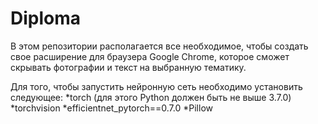 # Diploma
В этом репозитории располагается все необходимое, чтобы создать свое расширение для браузера Google Chrome, которое сможет скрывать фотографии и текст на выбранную тематику.

Для того, чтобы запустить нейронную сеть необходимо установить следующее: 
*torch (для этого Python должен быть не выше 3.7.0)
*torchvision
*efficientnet_pytorch==0.7.0
*Pillow
